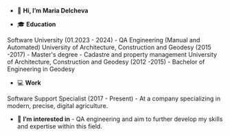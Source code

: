 - 👋 **Hi, I’m Maria Delcheva**

- 🎓 **Education**
  
Software University (01.2023 - 2024) - QA Engineering (Manual and Automated)
University of Architecture, Construction and Geodesy (2015 -2017) - Master's degree - Cadastre and property management
University of Architecture, Construction and Geodesy (2012 -2015) - Bachelor of Engineering in Geodesy

- 💻 **Work**

Software Support Specialist (2017 - Present) - At a company specializing in modern, precise, digital agriculture.

- 👀 **I’m interested in** - QA engineering and aim to further develop my skills and expertise within this field.

